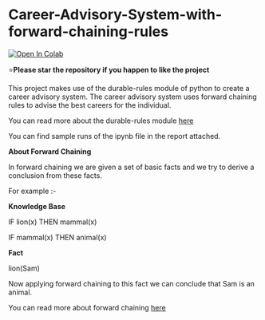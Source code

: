 # Career-Advisory-System-with-forward-chaining-rules

[![Open In Colab](https://colab.research.google.com/assets/colab-badge.svg)](Forward_Chaining.ipynb)

:star:**Please star the repository if you happen to like the project**

This project makes use of the durable-rules module of python to create a career advisory system. The career advisory system uses forward chaining rules to advise the best careers for the individual.

You can read more about the durable-rules module [here](https://github.com/jruizgit/rules)

You can find sample runs of the ipynb file in the report attached.

**About Forward Chaining**

In forward chaining we are given a set of basic facts and we try to derive a conclusion from these facts.

For example :-

**Knowledge Base**

IF lion(x) THEN mammal(x)

IF mammal(x) THEN animal(x)

**Fact**

lion(Sam)

Now applying forward chaining to this fact we can conclude that Sam is an animal.

You can read more about forward chaining [here](https://www.javatpoint.com/forward-chaining-and-backward-chaining-in-ai)

